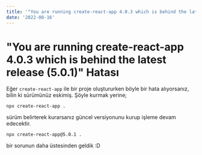 ```yaml
---
title: '"You are running create-react-app 4.0.3 which is behind the latest release (5.0.1)" Hatası'
date: '2022-08-16'
---
```


# "You are running create-react-app 4.0.3 which is behind the latest release (5.0.1)" Hatası

Eğer `create-react-app` ile bir proje oluştururken böyle bir hata alıyorsanız, bilin ki sürümünüz eskimiş. Şöyle kurmak yerine;

```shell
npx create-react-app .
```

sürüm belirterek kurarsanız güncel versiyonunu kurup işleme devam edecektir.

```shell
npx create-react-app@5.0.1 .
```

bir sorunun daha üstesinden geldik :D 
